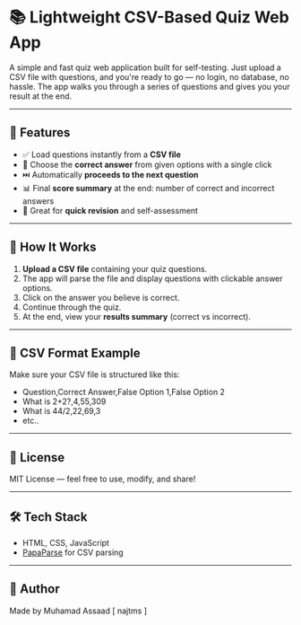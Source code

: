 # 📚 Lightweight CSV-Based Quiz Web App

A simple and fast quiz web application built for self-testing. Just upload a CSV file with questions, and you're ready to go — no login, no database, no hassle. The app walks you through a series of questions and gives you your result at the end.

---

## 🚀 Features

- ✅ Load questions instantly from a **CSV file**
- 🎯 Choose the **correct answer** from given options with a single click
- ⏭️ Automatically **proceeds to the next question**
- 📊 Final **score summary** at the end: number of correct and incorrect answers
- 🧠 Great for **quick revision** and self-assessment

---

## 📝 How It Works

1. **Upload a CSV file** containing your quiz questions.
2. The app will parse the file and display questions with clickable answer options.
3. Click on the answer you believe is correct.
4. Continue through the quiz.
5. At the end, view your **results summary** (correct vs incorrect).

---

## 📁 CSV Format Example

Make sure your CSV file is structured like this:
- Question,Correct Answer,False Option 1,False Option 2
- What is 2+2?,4,55,309
- What is 44/2,22,69,3
- etc..

---

## 📃 License

MIT License — feel free to use, modify, and share!

---

## 🛠️ Tech Stack

- HTML, CSS, JavaScript
- [PapaParse](https://www.papaparse.com/) for CSV parsing

---

## 🙌 Author

Made by Muhamad Assaad [ najtms ]



